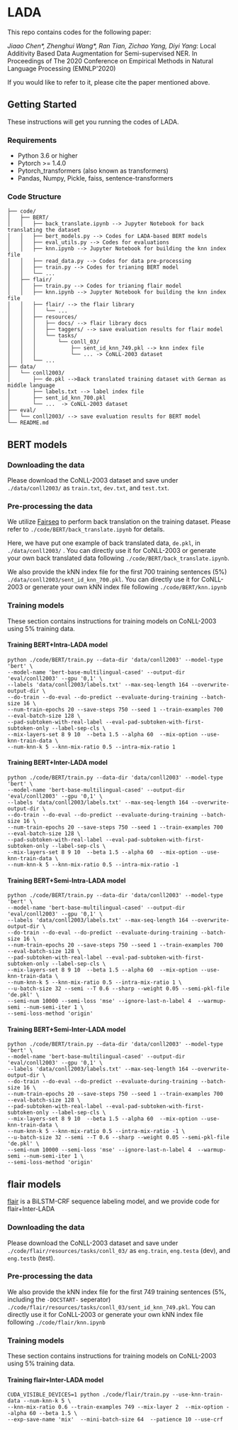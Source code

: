 # LADA
This repo contains codes for the following paper: 



*Jiaao Chen\*, Zhenghui Wang\*, Ran Tian, Zichao Yang, Diyi Yang*:  Local Additivity Based Data Augmentation for Semi-supervised NER. In Proceedings of The 2020 Conference on Empirical Methods in Natural Language Processing (EMNLP'2020)

If you would like to refer to it, please cite the paper mentioned above. 


## Getting Started
These instructions will get you running the codes of LADA.

### Requirements
* Python 3.6 or higher
* Pytorch >= 1.4.0
* Pytorch_transformers (also known as transformers)
* Pandas, Numpy, Pickle, faiss, sentence-transformers



### Code Structure
```
├── code/
│   ├── BERT/
│   │   ├── back_translate.ipynb --> Jupyter Notebook for back translating the dataset
│   │   ├── bert_models.py --> Codes for LADA-based BERT models
│   │   ├── eval_utils.py --> Codes for evaluations
│   │   ├── knn.ipynb --> Jupyter Notebook for building the knn index file
│   │   ├── read_data.py --> Codes for data pre-processing
│   │   ├── train.py --> Codes for trianing BERT model
│   │   └── ...
│   ├── flair/
│   │   ├── train.py --> Codes for trianing flair model
│   │   ├── knn.ipynb --> Jupyter Notebook for building the knn index file
│   │   ├── flair/ --> the flair library
│   │   │   └── ...
│   │   ├── resources/
│   │   │   ├── docs/ --> flair library docs
│   │   │   ├── taggers/ --> save evaluation results for flair model
│   │   │   └── tasks/
│   │   │       └── conll_03/
│   │   │           ├── sent_id_knn_749.pkl --> knn index file
│   │   │           └── ... -> CoNLL-2003 dataset
│   │   └── ...
├── data/
│   └── conll2003/
│       ├── de.pkl -->Back translated training dataset with German as middle language
│       ├── labels.txt --> label index file
│       ├── sent_id_knn_700.pkl
│       └── ...  -> CoNLL-2003 dataset
├── eval/
│   └── conll2003/ --> save evaluation results for BERT model
└── README.md
```
## BERT models

### Downloading the data
Please download the CoNLL-2003 dataset and save under `./data/conll2003/` as `train.txt`, `dev.txt`, and `test.txt`.

### Pre-processing the data


We utilize [Fairseq](https://github.com/pytorch/fairseq) to perform back translation on the training dataset. Please refer to `./code/BERT/back_translate.ipynb` for details.

Here, we have put one example of back translated data, `de.pkl`, in `./data/conll2003/` . You can directly use it for CoNLL-2003 or generate your own back translated data following  `./code/BERT/back_translate.ipynb`.

We also provide the kNN index file for the first 700 training sentences (5%) `./data/conll2003/sent_id_knn_700.pkl`. You can directly use it for CoNLL-2003 or generate your own kNN index file following `./code/BERT/knn.ipynb`


### Training models
These section contains instructions for training models on CoNLL-2003 using 5% training data.

#### Training BERT+Intra-LADA model
```shell
python ./code/BERT/train.py --data-dir 'data/conll2003' --model-type 'bert' \
--model-name 'bert-base-multilingual-cased' --output-dir 'eval/conll2003' --gpu '0,1' \
--labels 'data/conll2003/labels.txt' --max-seq-length 164 --overwrite-output-dir \
--do-train --do-eval --do-predict --evaluate-during-training --batch-size 16 \
--num-train-epochs 20 --save-steps 750 --seed 1 --train-examples 700  --eval-batch-size 128 \
--pad-subtoken-with-real-label --eval-pad-subtoken-with-first-subtoken-only --label-sep-cls \
--mix-layers-set 8 9 10  --beta 1.5 --alpha 60  --mix-option --use-knn-train-data \
--num-knn-k 5 --knn-mix-ratio 0.5 --intra-mix-ratio 1 
```
#### Training BERT+Inter-LADA model
```shell
python ./code/BERT/train.py --data-dir 'data/conll2003' --model-type 'bert' \
--model-name 'bert-base-multilingual-cased' --output-dir 'eval/conll2003' --gpu '0,1' \
--labels 'data/conll2003/labels.txt' --max-seq-length 164 --overwrite-output-dir \
--do-train --do-eval --do-predict --evaluate-during-training --batch-size 16 \
--num-train-epochs 20 --save-steps 750 --seed 1 --train-examples 700  --eval-batch-size 128 \ 
--pad-subtoken-with-real-label --eval-pad-subtoken-with-first-subtoken-only --label-sep-cls \ 
--mix-layers-set 8 9 10  --beta 1.5 --alpha 60  --mix-option --use-knn-train-data \
--num-knn-k 5 --knn-mix-ratio 0.5 --intra-mix-ratio -1  

```
#### Training BERT+Semi-Intra-LADA model
```shell
python ./code/BERT/train.py --data-dir 'data/conll2003' --model-type 'bert' \
--model-name 'bert-base-multilingual-cased' --output-dir 'eval/conll2003' --gpu '0,1' \
--labels 'data/conll2003/labels.txt' --max-seq-length 164 --overwrite-output-dir \
--do-train --do-eval --do-predict --evaluate-during-training --batch-size 16 \
--num-train-epochs 20 --save-steps 750 --seed 1 --train-examples 700  --eval-batch-size 128 \
--pad-subtoken-with-real-label --eval-pad-subtoken-with-first-subtoken-only --label-sep-cls \
--mix-layers-set 8 9 10  --beta 1.5 --alpha 60  --mix-option --use-knn-train-data \
--num-knn-k 5 --knn-mix-ratio 0.5 --intra-mix-ratio 1 \
--u-batch-size 32 --semi --T 0.6 --sharp --weight 0.05 --semi-pkl-file 'de.pkl' \
--semi-num 10000 --semi-loss 'mse' --ignore-last-n-label 4  --warmup-semi --num-semi-iter 1 \
--semi-loss-method 'origin' 
```
#### Training BERT+Semi-Inter-LADA model
```shell
python ./code/BERT/train.py --data-dir 'data/conll2003' --model-type 'bert' \
--model-name 'bert-base-multilingual-cased' --output-dir 'eval/conll2003' --gpu '0,1' \
--labels 'data/conll2003/labels.txt' --max-seq-length 164 --overwrite-output-dir \
--do-train --do-eval --do-predict --evaluate-during-training --batch-size 16 \
--num-train-epochs 20 --save-steps 750 --seed 1 --train-examples 700  --eval-batch-size 128 \ 
--pad-subtoken-with-real-label --eval-pad-subtoken-with-first-subtoken-only --label-sep-cls \
--mix-layers-set 8 9 10  --beta 1.5 --alpha 60  --mix-option --use-knn-train-data \
--num-knn-k 5 --knn-mix-ratio 0.5 --intra-mix-ratio -1 \
--u-batch-size 32 --semi --T 0.6 --sharp --weight 0.05 --semi-pkl-file 'de.pkl' \
--semi-num 10000 --semi-loss 'mse' --ignore-last-n-label 4  --warmup-semi --num-semi-iter 1 \
--semi-loss-method 'origin' 

```


#### 
## flair models

[flair](https://github.com/flairNLP/flair) is a BiLSTM-CRF sequence labeling model, and we provide code for flair+Inter-LADA 

### Downloading the data
Please download the CoNLL-2003 dataset and save under `./code/flair/resources/tasks/conll_03/` as `eng.train`, `eng.testa` (dev), and `eng.testb` (test).

### Pre-processing the data

We also provide the kNN index file for the first 749 training sentences (5%, including the `-DOCSTART-` seperator) `./code/flair/resources/tasks/conll_03/sent_id_knn_749.pkl`. You can directly use it for CoNLL-2003 or generate your own kNN index file following `./code/flair/knn.ipynb`

### Training models
These section contains instructions for training models on CoNLL-2003 using 5% training data.

#### Training flair+Inter-LADA  model
```shell
CUDA_VISIBLE_DEVICES=1 python ./code/flair/train.py --use-knn-train-data --num-knn-k 5 \
--knn-mix-ratio 0.6 --train-examples 749 --mix-layer 2  --mix-option --alpha 60 --beta 1.5 \
--exp-save-name 'mix'  --mini-batch-size 64  --patience 10 --use-crf 
```


